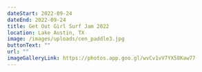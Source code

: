 ```yaml
---
dateStart: 2022-09-24
dateEnd: 2022-09-24
title: Get Out Girl Surf Jam 2022
location: Lake Austin, TX
image: /images/uploads/cen_paddle3.jpg
buttonText: ""
url: ""
imageGalleryLink: https://photos.app.goo.gl/wvCv1vV7YX58Kaw77
---
```

